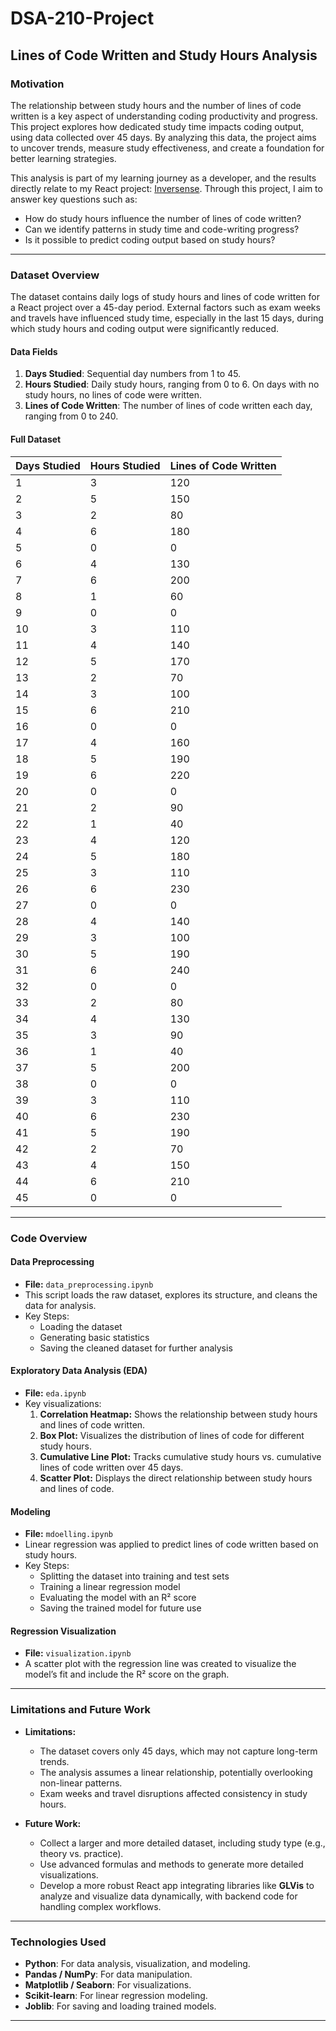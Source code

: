 # **DSA-210-Project**

## **Lines of Code Written and Study Hours Analysis**

### **Motivation**

The relationship between study hours and the number of lines of code written is a key aspect of understanding coding productivity and progress. This project explores how dedicated study time impacts coding output, using data collected over 45 days. By analyzing this data, the project aims to uncover trends, measure study effectiveness, and create a foundation for better learning strategies. 

This analysis is part of my learning journey as a developer, and the results directly relate to my React project: [Inversense](https://www.inversense.co). Through this project, I aim to answer key questions such as:
- How do study hours influence the number of lines of code written?
- Can we identify patterns in study time and code-writing progress?
- Is it possible to predict coding output based on study hours?

---

### **Dataset Overview**

The dataset contains daily logs of study hours and lines of code written for a React project over a 45-day period. External factors such as exam weeks and travels have influenced study time, especially in the last 15 days, during which study hours and coding output were significantly reduced.

#### **Data Fields**
1. **Days Studied**: Sequential day numbers from 1 to 45.
2. **Hours Studied**: Daily study hours, ranging from 0 to 6. On days with no study hours, no lines of code were written.
3. **Lines of Code Written**: The number of lines of code written each day, ranging from 0 to 240.

#### **Full Dataset**

| Days Studied | Hours Studied | Lines of Code Written |
|--------------|---------------|-----------------------|
| 1            | 3             | 120                   |
| 2            | 5             | 150                   |
| 3            | 2             | 80                    |
| 4            | 6             | 180                   |
| 5            | 0             | 0                     |
| 6            | 4             | 130                   |
| 7            | 6             | 200                   |
| 8            | 1             | 60                    |
| 9            | 0             | 0                     |
| 10           | 3             | 110                   |
| 11           | 4             | 140                   |
| 12           | 5             | 170                   |
| 13           | 2             | 70                    |
| 14           | 3             | 100                   |
| 15           | 6             | 210                   |
| 16           | 0             | 0                     |
| 17           | 4             | 160                   |
| 18           | 5             | 190                   |
| 19           | 6             | 220                   |
| 20           | 0             | 0                     |
| 21           | 2             | 90                    |
| 22           | 1             | 40                    |
| 23           | 4             | 120                   |
| 24           | 5             | 180                   |
| 25           | 3             | 110                   |
| 26           | 6             | 230                   |
| 27           | 0             | 0                     |
| 28           | 4             | 140                   |
| 29           | 3             | 100                   |
| 30           | 5             | 190                   |
| 31           | 6             | 240                   |
| 32           | 0             | 0                     |
| 33           | 2             | 80                    |
| 34           | 4             | 130                   |
| 35           | 3             | 90                    |
| 36           | 1             | 40                    |
| 37           | 5             | 200                   |
| 38           | 0             | 0                     |
| 39           | 3             | 110                   |
| 40           | 6             | 230                   |
| 41           | 5             | 190                   |
| 42           | 2             | 70                    |
| 43           | 4             | 150                   |
| 44           | 6             | 210                   |
| 45           | 0             | 0                     |

---

### **Code Overview**

#### **Data Preprocessing**
- **File:** `data_preprocessing.ipynb`
- This script loads the raw dataset, explores its structure, and cleans the data for analysis.
- Key Steps:
  - Loading the dataset
  - Generating basic statistics
  - Saving the cleaned dataset for further analysis

#### **Exploratory Data Analysis (EDA)**
- **File:** `eda.ipynb`
- Key visualizations:
  1. **Correlation Heatmap:** Shows the relationship between study hours and lines of code written.
  2. **Box Plot:** Visualizes the distribution of lines of code for different study hours.
  3. **Cumulative Line Plot:** Tracks cumulative study hours vs. cumulative lines of code written over 45 days.
  4. **Scatter Plot:** Displays the direct relationship between study hours and lines of code.

#### **Modeling**
- **File:** `mdoelling.ipynb`
- Linear regression was applied to predict lines of code written based on study hours.
- Key Steps:
  - Splitting the dataset into training and test sets
  - Training a linear regression model
  - Evaluating the model with an R² score
  - Saving the trained model for future use

#### **Regression Visualization**
- **File:** `visualization.ipynb`
- A scatter plot with the regression line was created to visualize the model’s fit and include the R² score on the graph.

---

### **Limitations and Future Work**

- **Limitations:**
  - The dataset covers only 45 days, which may not capture long-term trends.
  - The analysis assumes a linear relationship, potentially overlooking non-linear patterns.
  - Exam weeks and travel disruptions affected consistency in study hours.

- **Future Work:**
  - Collect a larger and more detailed dataset, including study type (e.g., theory vs. practice).
  - Use advanced formulas and methods to generate more detailed visualizations.
  - Develop a more robust React app integrating libraries like **GLVis** to analyze and visualize data dynamically, with backend code for handling complex workflows.

---

### **Technologies Used**
- **Python**: For data analysis, visualization, and modeling.
- **Pandas / NumPy**: For data manipulation.
- **Matplotlib / Seaborn**: For visualizations.
- **Scikit-learn**: For linear regression modeling.
- **Joblib**: For saving and loading trained models.

---


